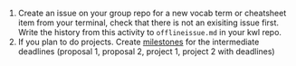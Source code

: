 1. Create an issue on your group repo for a new vocab term or cheatsheet item from your terminal, check that there is not an exisiting issue first. Write the history from this activity to `offlineissue.md` in your kwl repo.
1. If you plan to do projects. Create [milestones](https://docs.github.com/en/issues/using-labels-and-milestones-to-track-work/creating-and-editing-milestones-for-issues-and-pull-requests) for the intermediate deadlines (proposal 1, proposal 2, project 1, project 2 with deadlines)

```{index} offlineissue.md
```
